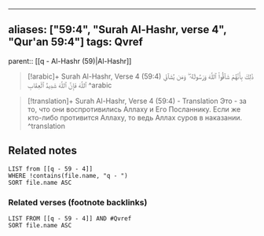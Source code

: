 
---
aliases: ["59:4", "Surah Al-Hashr, verse 4", "Qur'an 59:4"]
tags: Qvref
---

parent:: [[q - Al-Hashr (59)|Al-Hashr]]

> [!arabic]+ Surah Al-Hashr, Verse 4 (59:4)
> <span class="quran-arabic">ذَٰلِكَ بِأَنَّهُمْ شَآقُّوا۟ ٱللَّهَ وَرَسُولَهُۥ ۖ وَمَن يُشَآقِّ ٱللَّهَ فَإِنَّ ٱللَّهَ شَدِيدُ ٱلْعِقَابِ</span>
^arabic

> [!translation]+ Surah Al-Hashr, Verse 4 (59:4) - Translation
> Это - за то, что они воспротивились Аллаху и Его Посланнику. Если же кто-либо противится Аллаху, то ведь Аллах суров в наказании.
^translation



## Related notes
```dataview
LIST from [[q - 59 - 4]]
WHERE !contains(file.name, "q - ")
SORT file.name ASC
```

### Related verses (footnote backlinks)
```dataview
LIST FROM [[q - 59 - 4]] AND #Qvref
SORT file.name ASC
```

